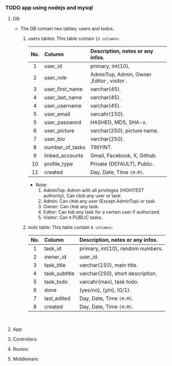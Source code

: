 ### TODO app using nodejs and mysql

1. DB:

   - The DB contain two tables; users and todos.

      1. users tables: This table contain `13 columns`:

           |  No.  | Column          | Description, notes or any infos.           |
           | :---: | :-------------- | :----------------------------------------- |
           |   1   | user_id         | primary, int(10),                          |
           |   2   | user_role       | AdminTop, Admin, Owner ,Editor , visitor . |
           |   3   | user_first_name | varchar(45).                               |
           |   4   | user_last_name  | varchar(45).                               |
           |   4   | user_username   | varchar(45).                               |
           |   5   | user_email      | varcahr(150).                              |
           |   5   | user_password   | HASHED, MD5, SHA-x.                        |
           |   6   | user_picture    | varchar(250), picture name.                |
           |   7   | user_bio        | varchar(250).                              |
           |   8   | number_of_tasks | TINYINT.                                   |
           |   9   | linked_accounts | Gmail, Facebook, X, Github.                |
           |  10   | profile_type    | Private (DEFAULT), Public.                 |
           |  11   | created         | Day, Date, Time `(H:M)`.                   |

          * Note:
            1. AdminTop: Admin with all privileges (HIGHTEST authority), Can `CRUD` any user or task.
            2. Admin: Can `CRUD` any user (Except AdminTop) or task.
            3. Owner: Can `CRUD` any task.
            4. Editor: Can `RUD` any task for a certain user if authorized.
            5. Visitor: Can `R` PUBLIC tasks.

      2. todo table: This table contain `8 columns`:

           |  No.  | Column        | Description, notes or any infos.  |
           | :---: | :------------ | :-------------------------------- |
           |   1   | task_id       | primary, int(10), random numbers. |
           |   2   | owner_id      | user_id.                          |
           |   3   | task_title    | varchar(150), main title.         |
           |   4   | task_subtitle | varchar(250), short description.  |
           |   5   | task_todo     | varcahr(max), task todo.          |
           |   6   | done          | (yes/no), (y/n), (0/1).           |
           |   7   | last_edited   | Day, Date, Time `(H:M)`.          |
           |   8   | created       | Day, Date, Time `(H:M)`.          |

      <br>

2. App:
3. Controllers:
4. Routes:
5. Middleware:
